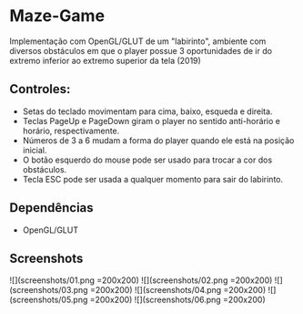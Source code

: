 # Maze-Game
Implementação com OpenGL/GLUT de um "labirinto", ambiente com diversos obstáculos em que o player possue 3 oportunidades de ir do extremo inferior ao extremo superior da tela (2019)

## Controles:
- Setas do teclado movimentam para cima, baixo, esqueda e direita.
- Teclas PageUp e PageDown giram o player no sentido anti-horário e horário, respectivamente.
- Números de 3 a 6 mudam a forma do player quando ele está na posição inicial.
- O botão esquerdo do mouse pode ser usado para trocar a cor dos obstáculos.
- Tecla ESC pode ser usada a qualquer momento para sair do labirinto.

## Dependências
- OpenGL/GLUT

## Screenshots
![](screenshots/01.png =200x200)
![](screenshots/02.png =200x200)
![](screenshots/03.png =200x200)
![](screenshots/04.png =200x200)
![](screenshots/05.png =200x200)
![](screenshots/06.png =200x200)
